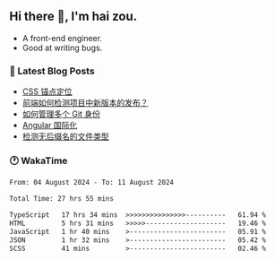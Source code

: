 ## Hi there 👋, I'm hai zou.

- A front-end engineer.
- Good at writing bugs.

### 📖 Latest Blog Posts
<!-- BLOG-POST-LIST:START -->
- [CSS 锚点定位](https://blog.izou.top/css/anchor-position/)
- [前端如何检测项目中新版本的发布？](https://blog.izou.top/angular/version-update/)
- [如何管理多个 Git 身份](https://blog.izou.top/git/multi-git-identity/)
- [Angular 国际化](https://blog.izou.top/angular/i18n/)
- [检测无后缀名的文件类型](https://blog.izou.top/js/filetype-check/)
<!-- BLOG-POST-LIST:END -->

### 🕐 WakaTime
<!--START_SECTION:waka-->

```txt
From: 04 August 2024 - To: 11 August 2024

Total Time: 27 hrs 55 mins

TypeScript   17 hrs 34 mins  >>>>>>>>>>>>>>>----------   61.94 %
HTML         5 hrs 31 mins   >>>>>--------------------   19.46 %
JavaScript   1 hr 40 mins    >------------------------   05.91 %
JSON         1 hr 32 mins    >------------------------   05.42 %
SCSS         41 mins         >------------------------   02.46 %
```

<!--END_SECTION:waka-->
